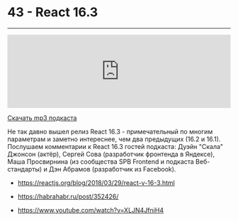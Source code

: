 # 43 - React 16.3
---



<iframe width="100%" height="166" scrolling="no" frameborder="no" allow="autoplay" src="https://w.soundcloud.com/player/?url=https%3A//api.soundcloud.com/tracks/425748072&color=%23ff5500&auto_play=false&hide_related=true&show_comments=true&show_user=true&show_reposts=false&show_teaser=true"></iframe>



<a href="https://5minreact.podster.fm/43/download/audio.mp3?download=yes&media=file"><i class="fa fa-download"></i> Скачать mp3 подкаста</a>



Не так давно вышел релиз React 16.3 - примечательный по многим параметрам и заметно интереснее, чем два предыдущих (16.2 и 16.1). Послушаем комментарии к React 16.3 гостей подкаста: Дуэйн "Скала" Джонсон (актёр), Сергей Сова (разработчик фронтенда в Яндексе), Маша Просвирнина (из сообщества SPB Frontend и подкаста Веб-стандарты) и Дэн Абрамов (разработчик из Facebook).



- https://reactjs.org/blog/2018/03/29/react-v-16-3.html

- https://habrahabr.ru/post/352426/

- https://www.youtube.com/watch?v=XLJN4JfniH4
